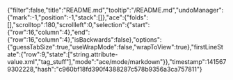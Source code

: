 {"filter":false,"title":"README.md","tooltip":"/README.md","undoManager":{"mark":-1,"position":-1,"stack":[]},"ace":{"folds":[],"scrolltop":180,"scrollleft":0,"selection":{"start":{"row":16,"column":4},"end":{"row":16,"column":4},"isBackwards":false},"options":{"guessTabSize":true,"useWrapMode":false,"wrapToView":true},"firstLineState":{"row":9,"state":["string.attribute-value.xml","tag_stuff"],"mode":"ace/mode/markdown"}},"timestamp":1415679302228,"hash":"c960bf18fd390f4388287c578b9356a3ca757811"}